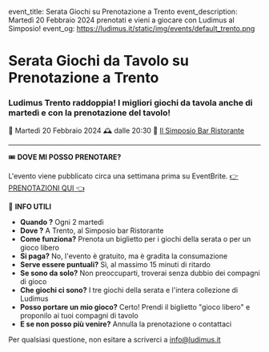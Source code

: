 event_title: Serata Giochi su Prenotazione a Trento
event_description: Martedì 20 Febbraio 2024 prenotati e vieni a giocare con Ludimus al Simposio!
event_og: https://ludimus.it/static/img/events/default_trento.png

# Serata Giochi da Tavolo su Prenotazione a Trento

### Ludimus Trento raddoppia! I migliori giochi da tavola anche di martedì e con la prenotazione del tavolo!

📅 Martedì 20 Febbraio 2024
🕰 dalle 20:30
📍 [Il Simposio Bar Ristorante](https://g.page/ilsimposiotrento?share)

---

🎟 **DOVE MI POSSO PRENOTARE?**

L'evento viene pubblicato circa una settimana prima su EventBrite. [👉 PRENOTAZIONI QUI 👈](https://www.eventbrite.it/o/ludimus-17674887161)


🎲 **INFO UTILI**

- **Quando ?** Ogni 2 martedì
- **Dove ?** A Trento, al Simposio bar Ristorante
- **Come funziona?** Prenota un biglietto per i giochi della serata o per un gioco libero
- **Si paga?** No, l'evento è gratuito, ma è gradita la consumazione
- **Serve essere puntuali?** Sì, al massimo 15 minuti di ritardo
- **Se sono da solo?** Non preoccuparti, troverai senza dubbio dei compagni di gioco
- **Che giochi ci sono?** I tre giochi della serata e l'intera collezione di Ludimus
- **Posso portare un mio gioco?** Certo! Prendi il biglietto "gioco libero" e proponilo ai tuoi compagni di tavolo
- **E se non posso più venire?** Annulla la prenotazione o contattaci

Per qualsiasi questione, non esitare a scriverci a [info@ludimus.it](mailto:info@ludimus.it)